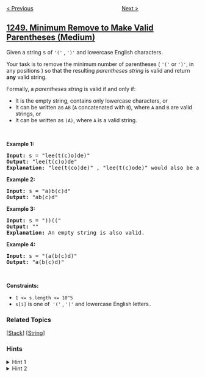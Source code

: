 <!--|This file generated by command(leetcode description); DO NOT EDIT.    |-->
<!--+----------------------------------------------------------------------+-->
<!--|@author    openset <openset.wang@gmail.com>                           |-->
<!--|@link      https://github.com/openset                                 |-->
<!--|@home      https://github.com/openset/leetcode                        |-->
<!--+----------------------------------------------------------------------+-->

[< Previous](https://github.com/openset/leetcode/tree/master/problems/count-number-of-nice-subarrays "Count Number of Nice Subarrays")
　　　　　　　　　　　　　　　　
[Next >](https://github.com/openset/leetcode/tree/master/problems/check-if-it-is-a-good-array "Check If It Is a Good Array")

## [1249. Minimum Remove to Make Valid Parentheses (Medium)](https://leetcode.com/problems/minimum-remove-to-make-valid-parentheses "移除无效的括号")

<p>Given a string <font face="monospace">s</font>&nbsp;of&nbsp;<code>&#39;(&#39;</code>&nbsp;,&nbsp;<code>&#39;)&#39;</code>&nbsp;and lowercase English characters.&nbsp;</p>

<p>Your task is to remove the minimum number of parentheses (&nbsp;<code>&#39;(&#39;</code>&nbsp;or&nbsp;<code>&#39;)&#39;</code>,&nbsp;in any positions ) so that the resulting <em>parentheses string</em> is valid and return <strong>any</strong> valid string.</p>

<p>Formally, a <em>parentheses string</em> is valid if and only if:</p>

<ul>
	<li>It is the empty string, contains only lowercase characters, or</li>
	<li>It can be written as&nbsp;<code>AB</code>&nbsp;(<code>A</code>&nbsp;concatenated with&nbsp;<code>B</code>), where&nbsp;<code>A</code>&nbsp;and&nbsp;<code>B</code>&nbsp;are valid strings, or</li>
	<li>It can be written as&nbsp;<code>(A)</code>, where&nbsp;<code>A</code>&nbsp;is a valid string.</li>
</ul>

<p>&nbsp;</p>
<p><strong>Example 1:</strong></p>

<pre>
<strong>Input:</strong> s = &quot;lee(t(c)o)de)&quot;
<strong>Output:</strong> &quot;lee(t(c)o)de&quot;
<strong>Explanation:</strong> &quot;lee(t(co)de)&quot; , &quot;lee(t(c)ode)&quot; would also be accepted.
</pre>

<p><strong>Example 2:</strong></p>

<pre>
<strong>Input:</strong> s = &quot;a)b(c)d&quot;
<strong>Output:</strong> &quot;ab(c)d&quot;
</pre>

<p><strong>Example 3:</strong></p>

<pre>
<strong>Input:</strong> s = &quot;))((&quot;
<strong>Output:</strong> &quot;&quot;
<strong>Explanation:</strong> An empty string is also valid.
</pre>

<p><strong>Example 4:</strong></p>

<pre>
<strong>Input:</strong> s = &quot;(a(b(c)d)&quot;
<strong>Output:</strong> &quot;a(b(c)d)&quot;
</pre>

<p>&nbsp;</p>
<p><strong>Constraints:</strong></p>

<ul>
	<li><code>1 &lt;= s.length &lt;= 10^5</code></li>
	<li><code>s[i]</code>&nbsp;is one&nbsp;of&nbsp;&nbsp;<code>&#39;(&#39;</code> , <code>&#39;)&#39;</code> and&nbsp;lowercase English letters<code>.</code></li>
</ul>

### Related Topics
  [[Stack](https://github.com/openset/leetcode/tree/master/tag/stack/README.md)]
  [[String](https://github.com/openset/leetcode/tree/master/tag/string/README.md)]

### Hints
<details>
<summary>Hint 1</summary>
Each prefix of a balanced parentheses has a number of open parentheses greater or equal than closed parentheses, similar idea with each suffix.
</details>

<details>
<summary>Hint 2</summary>
Check the array from left to right, remove characters that do not meet the property mentioned above, same idea in backward way.
</details>
